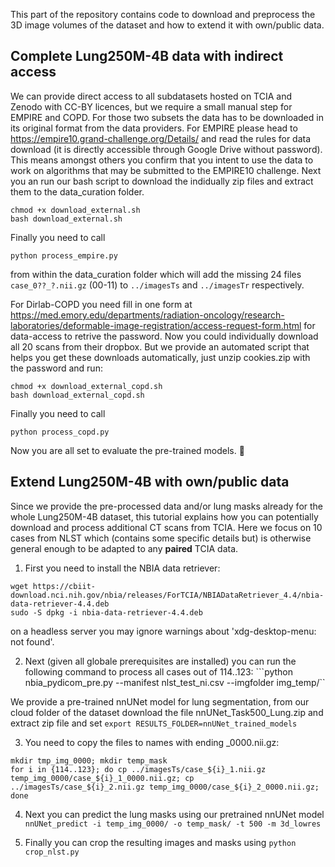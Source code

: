 This part of the repository contains code to download and preprocess the 3D image volumes of the dataset and how to extend it with own/public data.

## Complete Lung250M-4B data with indirect access

We can provide direct access to all subdatasets hosted on TCIA and Zenodo with CC-BY licences, but we require a small manual step for EMPIRE and COPD.
For those two subsets the data has to be downloaded in its original format from the data providers. For EMPIRE please head to https://empire10.grand-challenge.org/Details/ and read the rules for data download (it is directly accessible through Google Drive without password). This means amongst others you confirm that you intent to use the data to work on algorithms that may be submitted to the EMPIRE10 challenge. Next you an run our bash script to download the indidually zip files and extract them to the data_curation folder.
```
chmod +x download_external.sh
bash download_external.sh
```
Finally you need to call 
```
python process_empire.py
```
from within the data_curation folder which will add the missing 24 files ```case_0??_?.nii.gz``` (00-11) to ```../imagesTs``` and ```../imagesTr``` respectively.

For Dirlab-COPD you need fill in one form at https://med.emory.edu/departments/radiation-oncology/research-laboratories/deformable-image-registration/access-request-form.html for data-access to retrive the password. Now you could individually download all 20 scans from their dropbox. But we provide an automated script that helps you get these downloads automatically, just unzip cookies.zip with the password and run:
```
chmod +x download_external_copd.sh
bash download_external_copd.sh
```
Finally you need to call 
```
python process_copd.py
```

Now you are all set to evaluate the pre-trained models. :tada:


## Extend Lung250M-4B with own/public data

Since we provide the pre-processed data and/or lung masks already for the whole Lung250M-4B dataset, this tutorial explains how you can potentially download and process additional CT scans from TCIA. Here we focus on 10 cases from NLST which (contains some specific details but) is otherwise general enough to be adapted to any **paired** TCIA data.

1) First you need to install the NBIA data retriever:
```
wget https://cbiit-download.nci.nih.gov/nbia/releases/ForTCIA/NBIADataRetriever_4.4/nbia-data-retriever-4.4.deb
sudo -S dpkg -i nbia-data-retriever-4.4.deb
```
on a headless server you may ignore warnings about 'xdg-desktop-menu: not found'.

2) Next (given all globale prerequisites are installed) you can run the following command to process all cases out of 114..123:
```python nbia_pydicom_pre.py --manifest nlst_test_ni.csv --imgfolder img_temp/``

We provide a pre-trained nnUNet model for lung segmentation, from our cloud folder of the dataset download the file nnUNet_Task500_Lung.zip and
extract zip file and set ```export RESULTS_FOLDER=nnUNet_trained_models```

3) You need to copy the files to names with ending _0000.nii.gz:
```
mkdir tmp_img_0000; mkdir temp_mask
for i in {114..123}; do cp ../imagesTs/case_${i}_1.nii.gz temp_img_0000/case_${i}_1_0000.nii.gz; cp ../imagesTs/case_${i}_2.nii.gz temp_img_0000/case_${i}_2_0000.nii.gz; done
````
4) Next you can predict the lung masks using our pretrained nnUNet model
```nnUNet_predict -i temp_img_0000/ -o temp_mask/ -t 500 -m 3d_lowres```

5) Finally you can crop the resulting images and masks using
```python crop_nlst.py```

